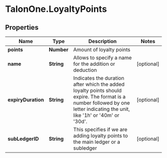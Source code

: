 # TalonOne.LoyaltyPoints

## Properties

Name | Type | Description | Notes
------------ | ------------- | ------------- | -------------
**points** | **Number** | Amount of loyalty points | 
**name** | **String** | Allows to specify a name for the addition or deduction | [optional] 
**expiryDuration** | **String** | Indicates the duration after which the added loyalty points should expire. The format is a number followed by one letter indicating the unit, like &#39;1h&#39; or &#39;40m&#39; or &#39;30d&#39;. | [optional] 
**subLedgerID** | **String** | This specifies if we are adding loyalty points to the main ledger or a subledger | [optional] 


